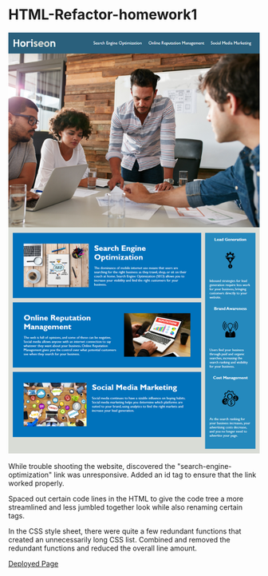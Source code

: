 # HTML-Refactor-homework1

![screenshot of webpage](assets/images/01-html-css-git-homework-demo.png)

While trouble shooting the website, discovered the "search-engine-optimization" link was unresponsive.  Added an id tag to ensure that the link worked properly.

Spaced out certain code lines in the HTML to give the code tree a more streamlined and less jumbled together look while also renaming certain tags.

In the CSS style sheet, there were quite a few redundant functions that created an unnecessarily long CSS list.  Combined and removed the redundant functions and reduced the overall line amount.

[Deployed Page]()

